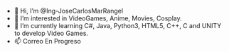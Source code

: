 - 👋 Hi, I’m @Ing-JoseCarlosMarRangel
- 👀 I’m interested in VideoGames, Anime, Movies, Cosplay.
- 🌱 I’m currently learning C#, Java, Python3, HTML5, C++, C and UNITY to develop Video Games.
- 📫 Correo En Progreso

<!---
Ing-JoseCarlosMarRangel/Ing-JoseCarlosMarRangel is a ✨ special ✨ repository because its `README.md` (this file) appears on your GitHub profile.
You can click the Preview link to take a look at your changes.
--->
